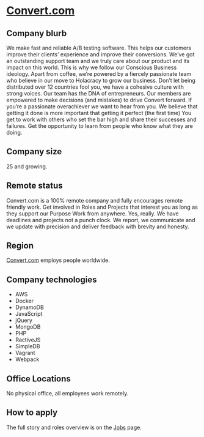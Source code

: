 # [Convert.com](https://www.convert.com)

## Company blurb

We make fast and reliable A/B testing software. This helps our customers improve their clients’ experience and improve their conversions.
We’ve got an outstanding support team and we truly care about our product and its impact on this world. This is why we follow our Conscious Business ideology. Apart from coffee, we’re powered by a fiercely passionate team who believe in our move to Holacracy to grow our business. Don’t let being distributed over 12 countries fool you, we have a cohesive culture with strong voices. Our team has the DNA of entrepreneurs. Our members are empowered to make decisions (and mistakes) to drive Convert forward. If you’re a passionate overachiever we want to hear from you. We believe that getting it done is more important that getting it perfect (the first time) You get to work with others who set the bar high and share their successes and failures.
Get the opportunity to learn from people who know what they are doing.

## Company size

25 and growing.

## Remote status

Convert.com is a 100% remote company and fully encourages remote friendly work. Get involved in Roles and Projects that interest you as long as they support our Purpose Work from anywhere. Yes, really. We have deadlines and projects not a punch clock. We report, we communicate and we update with precision and deliver feedback with brevity and honesty.

## Region
[Convert.com](https://www.convert.com) employs people worldwide.

## Company technologies
- AWS
- Docker
- DynamoDB
- JavaScript
- jQuery
- MongoDB
- PHP
- RactiveJS
- SimpleDB
- Vagrant
- Webpack

## Office Locations
No physical office, all employees work remotely.

## How to apply
The full story and roles overview is on the [Jobs](https://www.convert.com/jobs) page.